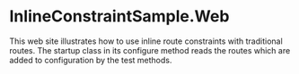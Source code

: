 InlineConstraintSample.Web
===

This web site illustrates how to use inline route constraints with traditional
routes. The startup class in its configure method reads the routes which are added to configuration by the
test methods.

